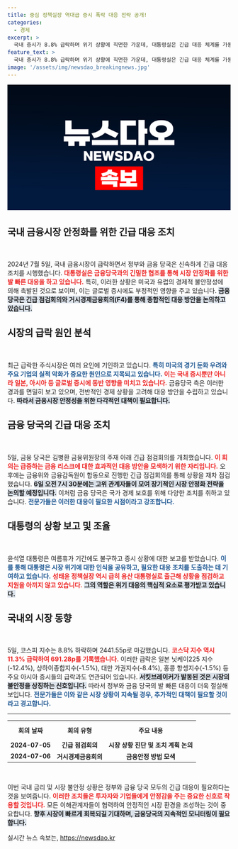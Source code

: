 ```yaml
---
title: 중심 정책실장 역대급 증시 폭락 대응 전략 공개!
categories:
  - 경제
excerpt: >
  국내 증시가 8.8% 급락하며 위기 상황에 직면한 가운데, 대통령실은 긴급 대응 체계를 가동했다. 금융당국이 모인 F4 회의와 성태윤 정책실장의 긴급 출근이 주목받고 있다. 과연 국내 시장은 안전할까? 클릭해서 자세히 알아보세요!
feature_text: >
  국내 증시가 8.8% 급락하며 위기 상황에 직면한 가운데, 대통령실은 긴급 대응 체계를 가동했다. 금융당국이 모인 F4 회의와 성태윤 정책실장의 긴급 출근이 주목받고 있다. 과연 국내 시장은 안전할까? 클릭해서 자세히 알아보세요!
image: '/assets/img/newsdao_breakingnews.jpg'
---
```


<p><img src="/assets/img/newsdao_breakingnews.jpg" alt="bookingtag 속보" /></p>

<h2 data-ke-size="size26">국내 금융시장 안정화를 위한 긴급 대응 조치</h2>

<p data-ke-size="size16">&nbsp;</p>

<p data-ke-size="size16">2024년 7월 5일, 국내 금융시장이 급락하면서 정부와 금융 당국은 신속하게 긴급 대응 조치를 시행했습니다. <b><span style="color: #ee2323;">대통령실은 금융당국과의 긴밀한 협조를 통해 시장 안정화를 위한 발 빠른 대응을 하고 있습니다.</span></b> 특히, 이러한 상황은 미국과 유럽의 경제적 불안정성에 의해 촉발된 것으로 보이며, 이는 글로벌 증시에도 부정적인 영향을 주고 있습니다. <b><span style="background-color: #21538527;">금융당국은 긴급 점검회의와 거시경제금융회의(F4)를 통해 종합적인 대응 방안을 논의하고 있습니다.</span></b> </p>

<h2 data-ke-size="size26">시장의 급락 원인 분석</h2>

<p data-ke-size="size16">&nbsp;</p>

<p data-ke-size="size16">최근 급락한 주식시장은 여러 요인에 기인하고 있습니다. <b><span style="color: #1a5490;">특히 미국의 경기 둔화 우려와 주요 기업의 실적 악화가 중요한 원인으로 지목되고 있습니다.</span></b> <b><span style="color: #ee2323;">이는 국내 증시뿐만 아니라 일본, 아시아 등 글로벌 증시에 동반 영향을 미치고 있습니다.</span></b> 금융당국 측은 이러한 경과를 면밀히 보고 있으며, 전반적인 경제 상황을 고려해 대응 방안을 수립하고 있습니다. <b><span style="background-color: #21538527;">따라서 금융시장 안정성을 위한 다각적인 대책이 필요합니다.</span></b> </p>

<h2 data-ke-size="size26">금융 당국의 긴급 대응 조치</h2>

<p data-ke-size="size16">&nbsp;</p>

<p data-ke-size="size16">5일, 금융 당국은 김병환 금융위원장의 주재 아래 긴급 점검회의를 개최했습니다. <b><span style="color: #ee2323;">이 회의는 급증하는 금융 리스크에 대한 효과적인 대응 방안을 모색하기 위한 자리입니다.</span></b> 오후에는 금융위와 금융감독원이 합동으로 진행한 긴급 점검회의를 통해 상황을 재차 점검했습니다. <b><span style="background-color: #21538527;">6일 오전 7시 30분에는 고위 관계자들이 모여 장기적인 시장 안정화 전략을 논의할 예정입니다.</span></b> 이처럼 금융 당국은 국가 경제 보호를 위해 다양한 조치를 취하고 있습니다. <b><span style="color: #1a5490;">전문가들은 이러한 대응이 필요한 시점이라고 강조합니다.</span></b></p>

<h2 data-ke-size="size26">대통령의 상황 보고 및 조율</h2>

<p data-ke-size="size16">&nbsp;</p>

<p data-ke-size="size16">윤석열 대통령은 여름휴가 기간에도 불구하고 증시 상황에 대한 보고를 받았습니다. <b><span style="color: #1a5490;">이를 통해 대통령은 시장 위기에 대한 인식을 공유하고, 필요한 대응 조치를 도출하는 데 기여하고 있습니다.</span></b> <b><span style="color: #ee2323;">성태윤 정책실장 역시 급히 용산 대통령실로 출근해 상황을 점검하고 지원을 아끼지 않고 있습니다.</span></b> <b><span style="background-color: #21538527;">그의 역할은 위기 대응의 핵심적 요소로 평가받고 있습니다.</span></b> </p>

<h2 data-ke-size="size26">국내외 시장 동향</h2>

<p data-ke-size="size16">&nbsp;</p>

<p data-ke-size="size16">5일, 코스피 지수는 8.8% 하락하며 2441.55p로 마감했습니다. <b><span style="color: #ee2323;">코스닥 지수 역시 11.3% 급락하여 691.28p를 기록했습니다.</span></b> 이러한 급락은 일본 닛케이225 지수(-12.4%), 상하이종합지수(-1.5%), 대만 가권지수(-8.4%), 홍콩 항셍지수(-1.5%) 등 주요 아시아 증시들의 급락과도 연관되어 있습니다. <b><span style="background-color: #21538527;">서킷브레이커가 발동된 것은 시장의 불안정을 상징하는 신호입니다.</span></b> 따라서 정부와 금융 당국의 발 빠른 대응이 더욱 절실해 보입니다. <b><span style="color: #1a5490;">전문가들은 이와 같은 시장 상황이 지속될 경우, 추가적인 대책이 필요할 것이라고 경고합니다.</span></b> </p>

<hr>

<table style="width: 100%; border-collapse: collapse;">
    <tbody>
        <tr style="height: 37px;">
            <td style="text-align: center; height: 37px;"><b>회의 날짜</b></td>
            <td style="text-align: center; height: 37px;"><b>회의 유형</b></td>
            <td style="text-align: center; height: 37px;"><b>주요 내용</b></td>
        </tr>
        <tr style="height: 17px;">
            <td style="text-align: center; height: 17px;"><b>2024-07-05</b></td>
            <td style="text-align: center; height: 17px;"><b>긴급 점검회의</b></td>
            <td style="text-align: center; height: 17px;"><b>시장 상황 진단 및 조치 계획 논의</b></td>
        </tr>
        <tr style="height: 17px;">
            <td style="text-align: center; height: 17px;"><b>2024-07-06</b></td>
            <td style="text-align: center; height: 17px;"><b>거시경제금융회의</b></td>
            <td style="text-align: center; height: 17px;"><b>금융안정 방법 모색</b></td>
        </tr>
    </tbody>
</table>

<p data-ke-size="size16">&nbsp;</p>

<p data-ke-size="size16">이번 국내 금리 및 시장 불안정 상황은 정부와 금융 당국 모두의 긴급 대응이 필요하다는 것을 보여줍니다. <b><span style="color: #ee2323;">이러한 조치들은 투자자와 기업들에게 안정감을 주는 중요한 신호로 작용할 것입니다.</span></b> 모든 이해관계자들이 협력하여 안정적인 시장 환경을 조성하는 것이 중요합니다. <b><span style="background-color: #21538527;">향후 시장이 빠르게 회복되길 기대하며, 금융당국의 지속적인 모니터링이 필요합니다.</span></b> </p>
실시간 뉴스 속보는, <a href="https://newsdao.kr" rel="dofollow">https://newsdao.kr</a>



